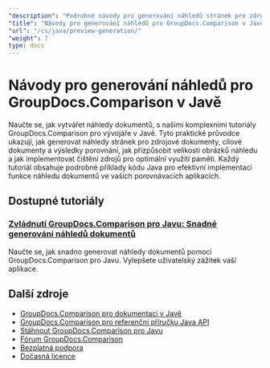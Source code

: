 ```yaml
---
"description": "Podrobné návody pro generování náhledů stránek pro zdrojové, cílové a výsledné dokumenty pomocí GroupDocs.Comparison pro Javu."
"title": "Návody pro generování náhledů pro GroupDocs.Comparison v Javě"
"url": "/cs/java/preview-generation/"
"weight": 7
type: docs
---
```

# Návody pro generování náhledů pro GroupDocs.Comparison v Javě

Naučte se, jak vytvářet náhledy dokumentů, s našimi komplexními tutoriály GroupDocs.Comparison pro vývojáře v Javě. Tyto praktické průvodce ukazují, jak generovat náhledy stránek pro zdrojové dokumenty, cílové dokumenty a výsledky porovnání, jak přizpůsobit velikosti obrázků náhledu a jak implementovat čištění zdrojů pro optimální využití paměti. Každý tutoriál obsahuje podrobné příklady kódu Java pro efektivní implementaci funkce náhledu dokumentů ve vašich porovnávacích aplikacích.

## Dostupné tutoriály

### [Zvládnutí GroupDocs.Comparison pro Javu: Snadné generování náhledů dokumentů](./groupdocs-comparison-java-generate-previews/)
Naučte se, jak snadno generovat náhledy dokumentů pomocí GroupDocs.Comparison pro Javu. Vylepšete uživatelský zážitek vaší aplikace.

## Další zdroje

- [GroupDocs.Comparison pro dokumentaci v Javě](https://docs.groupdocs.com/comparison/java/)
- [GroupDocs.Comparison pro referenční příručku Java API](https://reference.groupdocs.com/comparison/java/)
- [Stáhnout GroupDocs.Comparison pro Javu](https://releases.groupdocs.com/comparison/java/)
- [Fórum GroupDocs.Comparison](https://forum.groupdocs.com/c/comparison)
- [Bezplatná podpora](https://forum.groupdocs.com/)
- [Dočasná licence](https://purchase.groupdocs.com/temporary-license/)